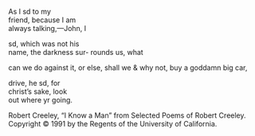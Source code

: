 As I sd to my   
friend, because I am   
always talking,—John, I

sd, which was not his   
name, the darkness sur-
rounds us, what

can we do against
it, or else, shall we &
why not, buy a goddamn big car,

drive, he sd, for   
christ’s sake, look   
out where yr going.

Robert Creeley, “I Know a Man” from Selected Poems of Robert Creeley. Copyright © 1991 by the Regents of the University of California.
